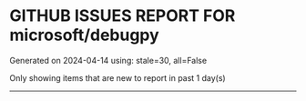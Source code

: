 
# GITHUB ISSUES REPORT FOR microsoft/debugpy


Generated on 2024-04-14 using: stale=30, all=False


Only showing items that are new to report in past 1 day(s)


---
